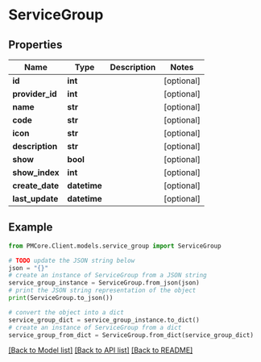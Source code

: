 # ServiceGroup


## Properties

Name | Type | Description | Notes
------------ | ------------- | ------------- | -------------
**id** | **int** |  | [optional] 
**provider_id** | **int** |  | [optional] 
**name** | **str** |  | [optional] 
**code** | **str** |  | [optional] 
**icon** | **str** |  | [optional] 
**description** | **str** |  | [optional] 
**show** | **bool** |  | [optional] 
**show_index** | **int** |  | [optional] 
**create_date** | **datetime** |  | [optional] 
**last_update** | **datetime** |  | [optional] 

## Example

```python
from PMCore.Client.models.service_group import ServiceGroup

# TODO update the JSON string below
json = "{}"
# create an instance of ServiceGroup from a JSON string
service_group_instance = ServiceGroup.from_json(json)
# print the JSON string representation of the object
print(ServiceGroup.to_json())

# convert the object into a dict
service_group_dict = service_group_instance.to_dict()
# create an instance of ServiceGroup from a dict
service_group_from_dict = ServiceGroup.from_dict(service_group_dict)
```
[[Back to Model list]](../README.md#documentation-for-models) [[Back to API list]](../README.md#documentation-for-api-endpoints) [[Back to README]](../README.md)


